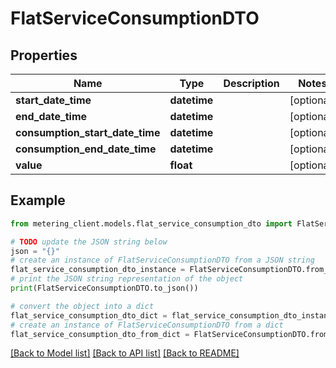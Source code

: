 # FlatServiceConsumptionDTO


## Properties

Name | Type | Description | Notes
------------ | ------------- | ------------- | -------------
**start_date_time** | **datetime** |  | [optional] 
**end_date_time** | **datetime** |  | [optional] 
**consumption_start_date_time** | **datetime** |  | [optional] 
**consumption_end_date_time** | **datetime** |  | [optional] 
**value** | **float** |  | [optional] 

## Example

```python
from metering_client.models.flat_service_consumption_dto import FlatServiceConsumptionDTO

# TODO update the JSON string below
json = "{}"
# create an instance of FlatServiceConsumptionDTO from a JSON string
flat_service_consumption_dto_instance = FlatServiceConsumptionDTO.from_json(json)
# print the JSON string representation of the object
print(FlatServiceConsumptionDTO.to_json())

# convert the object into a dict
flat_service_consumption_dto_dict = flat_service_consumption_dto_instance.to_dict()
# create an instance of FlatServiceConsumptionDTO from a dict
flat_service_consumption_dto_from_dict = FlatServiceConsumptionDTO.from_dict(flat_service_consumption_dto_dict)
```
[[Back to Model list]](../README.md#documentation-for-models) [[Back to API list]](../README.md#documentation-for-api-endpoints) [[Back to README]](../README.md)



